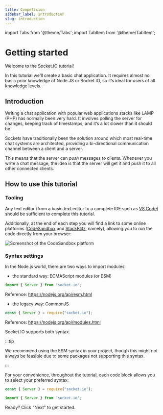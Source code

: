 ```yaml
---
title: Competicion 
sidebar_label: Introduction
slug: introduction
---
```


import Tabs from '@theme/Tabs';
import TabItem from '@theme/TabItem';

# Getting started

Welcome to the Socket.IO tutorial!

In this tutorial we'll create a basic chat application. It requires almost no basic prior knowledge of Node.JS or Socket.IO, so it’s ideal for users of all knowledge levels.

## Introduction

Writing a chat application with popular web applications stacks like LAMP (PHP) has normally been very hard. It involves polling the server for changes, keeping track of timestamps, and it’s a lot slower than it should be.

Sockets have traditionally been the solution around which most real-time chat systems are architected, providing a bi-directional communication channel between a client and a server.

This means that the server can *push* messages to clients. Whenever you write a chat message, the idea is that the server will get it and push it to all other connected clients.

## How to use this tutorial

### Tooling

Any text editor (from a basic text editor to a complete IDE such as [VS Code](https://code.visualstudio.com/)) should be sufficient to complete this tutorial.

Additionally, at the end of each step you will find a link to some online platforms ([CodeSandbox](https://codesandbox.io) and [StackBlitz](https://stackblitz.com), namely), allowing you to run the code directly from your browser:

![Screenshot of the CodeSandbox platform](/images/codesandbox.png)

### Syntax settings

In the Node.js world, there are two ways to import modules:

- the standard way: ECMAScript modules (or ESM)

```js
import { Server } from "socket.io";
```

Reference: https://nodejs.org/api/esm.html

- the legacy way: CommonJS

```js
const { Server } = require("socket.io");
```

Reference: https://nodejs.org/api/modules.html

Socket.IO supports both syntax. 

:::tip

We recommend using the ESM syntax in your project, though this might not always be feasible due to some packages not supporting this syntax.

:::

For your convenience, throughout the tutorial, each code block allows you to select your preferred syntax:

<Tabs groupId="lang">
  <TabItem value="cjs" label="CommonJS" default>

```js
const { Server } = require("socket.io");
```

  </TabItem>
  <TabItem value="mjs" label="ES modules">

```js
import { Server } from "socket.io";
```

  </TabItem>
</Tabs>


Ready? Click "Next" to get started.
